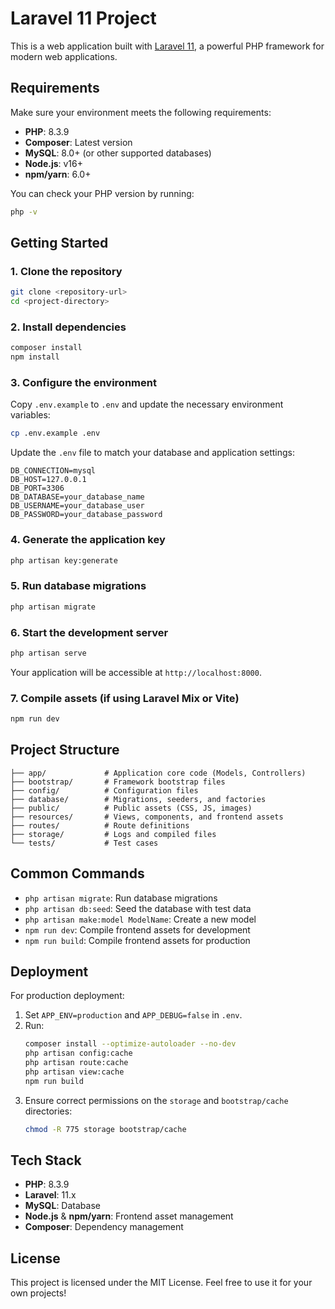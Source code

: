 # Laravel 11 Project

This is a web application built with [Laravel 11](https://laravel.com/), a powerful PHP framework for modern web applications.

## Requirements

Make sure your environment meets the following requirements:

-   **PHP**: 8.3.9
-   **Composer**: Latest version
-   **MySQL**: 8.0+ (or other supported databases)
-   **Node.js**: v16+
-   **npm/yarn**: 6.0+

You can check your PHP version by running:

```sh
php -v
```

## Getting Started

### 1. Clone the repository

```sh
git clone <repository-url>
cd <project-directory>
```

### 2. Install dependencies

```sh
composer install
npm install
```

### 3. Configure the environment

Copy `.env.example` to `.env` and update the necessary environment variables:

```sh
cp .env.example .env
```

Update the `.env` file to match your database and application settings:

```
DB_CONNECTION=mysql
DB_HOST=127.0.0.1
DB_PORT=3306
DB_DATABASE=your_database_name
DB_USERNAME=your_database_user
DB_PASSWORD=your_database_password
```

### 4. Generate the application key

```sh
php artisan key:generate
```

### 5. Run database migrations

```sh
php artisan migrate
```

### 6. Start the development server

```sh
php artisan serve
```

Your application will be accessible at `http://localhost:8000`.

### 7. Compile assets (if using Laravel Mix or Vite)

```sh
npm run dev
```

## Project Structure

```
├── app/             # Application core code (Models, Controllers)
├── bootstrap/       # Framework bootstrap files
├── config/          # Configuration files
├── database/        # Migrations, seeders, and factories
├── public/          # Public assets (CSS, JS, images)
├── resources/       # Views, components, and frontend assets
├── routes/          # Route definitions
├── storage/         # Logs and compiled files
└── tests/           # Test cases
```

## Common Commands

-   `php artisan migrate`: Run database migrations
-   `php artisan db:seed`: Seed the database with test data
-   `php artisan make:model ModelName`: Create a new model
-   `npm run dev`: Compile frontend assets for development
-   `npm run build`: Compile frontend assets for production

## Deployment

For production deployment:

1. Set `APP_ENV=production` and `APP_DEBUG=false` in `.env`.
2. Run:
    ```sh
    composer install --optimize-autoloader --no-dev
    php artisan config:cache
    php artisan route:cache
    php artisan view:cache
    npm run build
    ```
3. Ensure correct permissions on the `storage` and `bootstrap/cache` directories:
    ```sh
    chmod -R 775 storage bootstrap/cache
    ```

## Tech Stack

-   **PHP**: 8.3.9
-   **Laravel**: 11.x
-   **MySQL**: Database
-   **Node.js** & **npm/yarn**: Frontend asset management
-   **Composer**: Dependency management

## License

This project is licensed under the MIT License. Feel free to use it for your own projects!
